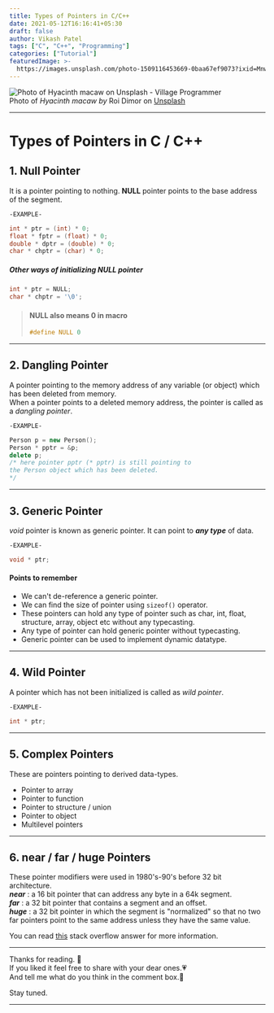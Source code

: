 ```yaml
---
title: Types of Pointers in C/C++
date: 2021-05-12T16:16:41+05:30
draft: false
author: Vikash Patel
tags: ["C", "C++", "Programming"]
categories: ["Tutorial"]
featuredImage: >-
  https://images.unsplash.com/photo-1509116453669-0baa67ef9073?ixid=MnwxMjA3fDB8MHxzZWFyY2h8Mnx8aHlhY2ludGglMjBtYWNhd3xlbnwwfHwwfHw%3D&ixlib=rb-1.2.1&auto=format&fit=crop&w=500&q=60
---
```


![Photo of Hyacinth macaw on Unsplash - Village Programmer](https://images.unsplash.com/photo-1509116453669-0baa67ef9073?ixid=MnwxMjA3fDB8MHxzZWFyY2h8Mnx8aHlhY2ludGglMjBtYWNhd3xlbnwwfHwwfHw%3D&ixlib=rb-1.2.1&auto=format&fit=crop&w=500&q=60)  
Photo of _Hyacinth macaw by_ Roi Dimor on [Unsplash](https://unsplash.com/photos/AEQ-166CWY8)

---

# Types of Pointers in C / C++

## 1. Null Pointer

It is a pointer pointing to nothing. **NULL** pointer points to the base address of the segment.

`-EXAMPLE-`

```c
int * ptr = (int) * 0;
float * fptr = (float) * 0;
double * dptr = (double) * 0;
char * chptr = (char) * 0;
```

##### Other ways of initializing NULL pointer

```c
int * ptr = NULL;
char * chptr = '\0';
```

> #### NULL also means 0 in macro
>
> ```c
> #define NULL 0
> ```

---

## 2. Dangling Pointer

A pointer pointing to the memory address of any variable (or object) which has been deleted from memory.  
When a pointer points to a deleted memory address, the pointer is called as a _dangling pointer_.

`-EXAMPLE-`

```cpp
Person p = new Person();
Person * pptr = &p;
delete p;
/* here pointer pptr (* pptr) is still pointing to
the Person object which has been deleted.
*/
```

---

## 3. Generic Pointer

_void_ pointer is known as generic pointer. It can point to **_any type_** of data.

`-EXAMPLE-`

```cpp
void * ptr;
```

#### Points to remember

- We can't de-reference a generic pointer.
- We can find the size of pointer using `sizeof()` operator.
- These pointers can hold any type of pointer such as char, int, float, structure, array, object etc without any typecasting.
- Any type of pointer can hold generic pointer without typecasting.
- Generic pointer can be used to implement dynamic datatype.

---

## 4. Wild Pointer

A pointer which has not been initialized is called as _wild pointer_.

`-EXAMPLE-`

```cpp
int * ptr;
```

---

## 5. Complex Pointers

These are pointers pointing to derived data-types.

- Pointer to array
- Pointer to function
- Pointer to structure / union
- Pointer to object
- Multilevel pointers

---

## 6. near / far / huge Pointers

These pointer modifiers were used in 1980's-90's before 32 bit architecture.  
**_near_** : a 16 bit pointer that can address any byte in a 64k segment.  
**_far_** : a 32 bit pointer that contains a segment and an offset.  
**_huge_** : a 32 bit pointer in which the segment is "normalized" so that no two far pointers point to the same address unless they have the same value.

You can read <a href="https://stackoverflow.com/questions/3575592/what-are-near-far-and-huge-pointers" target="_BLANK">this</a> stack overflow answer for more information.

---

Thanks for reading. 🙏  
If you liked it feel free to share with your dear ones.💗  
And tell me what do you think in the comment box.💬

Stay tuned.

---
